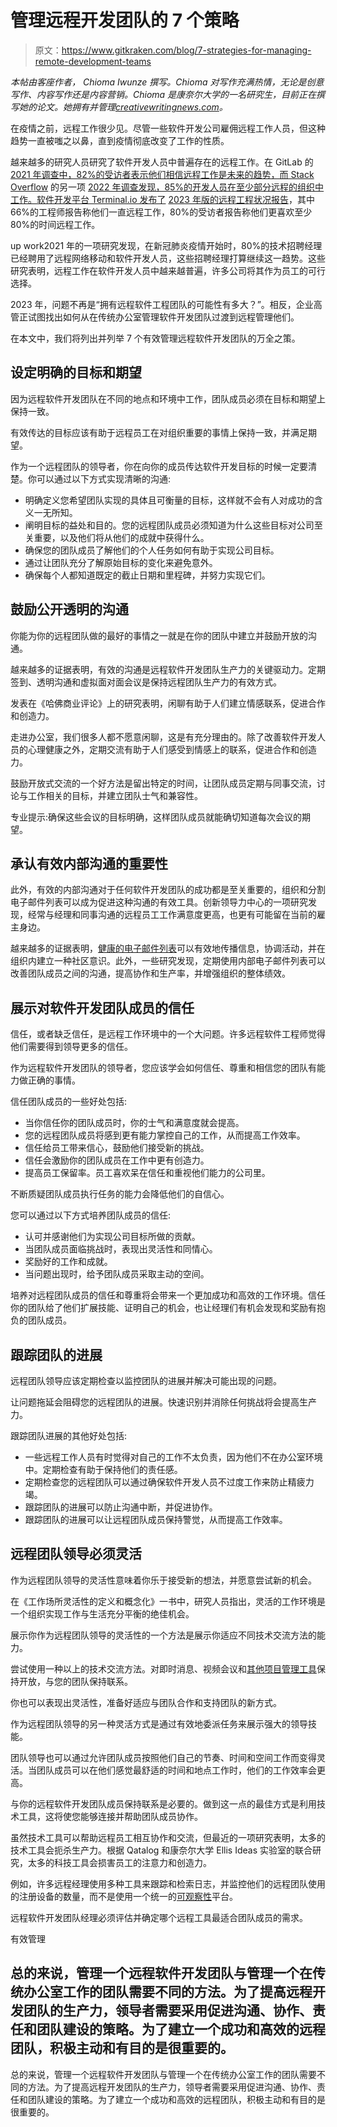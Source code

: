 # 管理远程开发团队的 7 个策略

> 原文：<https://www.gitkraken.com/blog/7-strategies-for-managing-remote-development-teams>

*本帖由客座作者，* *Chioma Iwunze 撰写。Chioma 对写作充满热情，无论是创意写作、内容写作还是内容营销。Chioma 是康奈尔大学的一名研究生，目前正在撰写她的论文。她拥有并管理[creativewritingnews.com](http://creativewritingnews.com/)。*

在疫情之前，远程工作很少见。尽管一些软件开发公司雇佣远程工作人员，但这种趋势一直被嗤之以鼻，直到疫情彻底改变了工作的性质。

越来越多的研究人员研究了软件开发人员中普遍存在的远程工作。在 GitLab 的 [2021 年调查中，82%的受访者表示他们相信远程工作是未来的趋势，而 Stack Overflow](https://about.gitlab.com/company/culture/all-remote/remote-work-report/) 的另一项 [2022 年调查发现，85%的开发人员在至少部分远程的组织中工作。软件开发平台 Terminal.io 发布了](https://survey.stackoverflow.co/2022/#overview) [2023 年版的远程工程状况报告](https://terminal.io/state-of-remote-engineering?&utm_source=srereport&utm_medium=webbanner&utm_campaign=7013u000000nb59aae&utm_content=srereport)，其中 66%的工程师报告称他们一直远程工作，80%的受访者报告称他们更喜欢至少 80%的时间远程工作。

up work2021 年的一项研究发现，在新冠肺炎疫情开始时，80%的技术招聘经理已经聘用了远程网络移动和软件开发人员，这些招聘经理打算继续这一趋势。这些研究表明，远程工作在软件开发人员中越来越普遍，许多公司将其作为员工的可行选择。

2023 年，问题不再是“拥有远程软件工程团队的可能性有多大？”。相反，企业高管正试图找出如何从在传统办公室管理软件开发团队过渡到远程管理他们。

在本文中，我们将列出并列举 7 个有效管理远程软件开发团队的万全之策。

## 设定明确的目标和期望

因为远程软件开发团队在不同的地点和环境中工作，团队成员必须在目标和期望上保持一致。

有效传达的目标应该有助于远程员工在对组织重要的事情上保持一致，并满足期望。

作为一个远程团队的领导者，你在向你的成员传达软件开发目标的时候一定要清楚。你可以通过以下方式实现清晰的沟通:

*   明确定义您希望团队实现的具体且可衡量的目标，这样就不会有人对成功的含义一无所知。
*   阐明目标的益处和目的。您的远程团队成员必须知道为什么这些目标对公司至关重要，以及他们将从他们的成就中获得什么。
*   确保您的团队成员了解他们的个人任务如何有助于实现公司目标。
*   通过让团队充分了解原始目标的变化来避免意外。
*   确保每个人都知道既定的截止日期和里程碑，并努力实现它们。

## 鼓励公开透明的沟通

你能为你的远程团队做的最好的事情之一就是在你的团队中建立并鼓励开放的沟通。

越来越多的证据表明，有效的沟通是远程软件开发团队生产力的关键驱动力。定期签到、透明沟通和虚拟面对面会议是保持远程团队生产力的有效方式。

发表在《哈佛商业评论》上的研究表明，闲聊有助于人们建立情感联系，促进合作和创造力。

走进办公室，我们很多人都不愿意闲聊，这是有充分理由的。除了改善软件开发人员的心理健康之外，定期交流有助于人们感受到情感上的联系，促进合作和创造力。

鼓励开放式交流的一个好方法是留出特定的时间，让团队成员定期与同事交流，讨论与工作相关的目标，并建立团队士气和兼容性。

专业提示:确保这些会议的目标明确，这样团队成员就能确切知道每次会议的期望。

## 承认有效内部沟通的重要性

此外，有效的内部沟通对于任何软件开发团队的成功都是至关重要的，组织和分割电子邮件列表可以成为促进这种沟通的有效工具。创新领导力中心的一项研究发现，经常与经理和同事沟通的远程员工工作满意度更高，也更有可能留在当前的雇主身边。

越来越多的证据表明，[健康的电子邮件列表](https://kickbox.com/resource-center/five-benefits-of-email-list-cleaning)可以有效地传播信息，协调活动，并在组织内建立一种社区意识。此外，一些研究发现，定期使用内部电子邮件列表可以改善团队成员之间的沟通，提高协作和生产率，并增强组织的整体绩效。

## 展示对软件开发团队成员的信任

信任，或者缺乏信任，是远程工作环境中的一个大问题。许多远程软件工程师觉得他们需要得到领导更多的信任。

作为远程软件开发团队的领导者，您应该学会如何信任、尊重和相信您的团队有能力做正确的事情。

信任团队成员的一些好处包括:

*   当你信任你的团队成员时，你的士气和满意度就会提高。
*   您的远程团队成员将感到更有能力掌控自己的工作，从而提高工作效率。
*   信任给员工带来信心，鼓励他们接受新的挑战。
*   信任会激励你的团队成员在工作中更有创造力。
*   提高员工保留率。员工喜欢呆在信任和重视他们能力的公司里。

不断质疑团队成员执行任务的能力会降低他们的自信心。

您可以通过以下方式培养团队成员的信任:

*   认可并感谢他们为实现公司目标所做的贡献。
*   当团队成员面临挑战时，表现出灵活性和同情心。
*   奖励好的工作和成就。
*   当问题出现时，给予团队成员采取主动的空间。

培养对远程团队成员的信任和尊重将会带来一个更加成功和高效的工作环境。信任你的团队给了他们扩展技能、证明自己的机会，也让经理们有机会发现和奖励有抱负的团队成员。

## 跟踪团队的进展

远程团队领导应该定期检查以监控团队的进展并解决可能出现的问题。

让问题拖延会阻碍您的远程团队的进展。快速识别并消除任何挑战将会提高生产力。

跟踪团队进展的其他好处包括:

*   一些远程工作人员有时觉得对自己的工作不太负责，因为他们不在办公室环境中。定期检查有助于保持他们的责任感。
*   定期检查您的远程团队可以通过确保软件开发人员不过度工作来防止精疲力竭。
*   跟踪团队的进展可以防止沟通中断，并促进协作。
*   跟踪团队的进展可以让远程团队成员保持警觉，从而提高工作效率。

## 远程团队领导必须灵活

作为远程团队领导的灵活性意味着你乐于接受新的想法，并愿意尝试新的机会。

在《工作场所灵活性的定义和概念化》一书中，研究人员指出，灵活的工作环境是一个组织实现工作与生活充分平衡的绝佳机会。

展示你作为远程团队领导的灵活性的一个方法是展示你适应不同技术交流方法的能力。

尝试使用一种以上的技术交流方法。对即时消息、视频会议和[其他项目管理工具](https://www.founderjar.com/project-management-software/)保持开放，与您的团队保持联系。

你也可以表现出灵活性，准备好适应与团队合作和支持团队的新方式。

作为远程团队领导的另一种灵活方式是通过有效地委派任务来展示强大的领导技能。

团队领导也可以通过允许团队成员按照他们自己的节奏、时间和空间工作而变得灵活。当团队成员可以在他们感觉最舒适的时间和地点工作时，他们的工作效率会更高。

与你的远程软件开发团队成员保持联系是必要的。做到这一点的最佳方式是利用技术工具，这将使您能够连接并帮助团队成员协作。

虽然技术工具可以帮助远程员工相互协作和交流，但最近的一项研究表明，太多的技术工具会扼杀生产力。根据 Qatalog 和康奈尔大学 Ellis Ideas 实验室的联合研究，太多的科技工具会损害员工的注意力和创造力。

例如，许多远程经理使用多种工具来跟踪和检索日志，并监控他们的远程团队使用的注册设备的数量，而不是使用一个统一的[可观察性](https://middleware.io/blog/observability/)平台。

远程软件开发团队经理必须评估并确定哪个远程工具最适合团队成员的需求。

有效管理

## 总的来说，管理一个远程软件开发团队与管理一个在传统办公室工作的团队需要不同的方法。为了提高远程开发团队的生产力，领导者需要采用促进沟通、协作、责任和团队建设的策略。为了建立一个成功和高效的远程团队，积极主动和有目的是很重要的。

总的来说，管理一个远程软件开发团队与管理一个在传统办公室工作的团队需要不同的方法。为了提高远程开发团队的生产力，领导者需要采用促进沟通、协作、责任和团队建设的策略。为了建立一个成功和高效的远程团队，积极主动和有目的是很重要的。